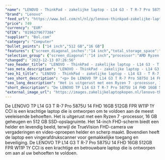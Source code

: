 ```yaml
---
"name": "LENOVO - ThinkPad - zakelijke laptop - L14 G3 - T R-7 Pro 5875U - 14 FHD - 16GB - 512GB - W11P"
"brand": "Lenovo"
"feed_url": "https://www.bol.com/nl/nl/p/lenovo-thinkpad-zakelijke-laptop-l14-g3-t-r-7-pro-5875u-14-fhd-16gb-512gb-w11p/9300000164730072"
"price": 749
"currency": "EUR"
"GTIN": "0196379677384"
"supplier": "Bol.com"
"category": "Computer"
"bullet_points": ["14 inch","512 GB","16 GB"]
"features": {"screen_diagonal_inches":"14 inch","total_storage_space":"512 GB","memory_size":"16 GB"}
"selection_group": {"screen_diagonal":"14 inch","processor":"AMD Ryzen 7","changed_price_past_3_days":false,"product_family":"Thinkpad"}
"changed": "2023-12-13 07:26:56"
"seo_header_title": "LENOVO - ThinkPad - zakelijke laptop - L14 G3 - T R-7 Pro 5875U - 14 FHD - 16GB - 512GB - W11P"
"seo_meta_description": "LENOVO - ThinkPad - zakelijke laptop - L14 G3 - T R-7 Pro 5875U - 14 FHD - 16GB - 512GB - W11P"
"seo_h1_title": "LENOVO - ThinkPad - zakelijke laptop - L14 G3 - T R-7 Pro 5875U - 14 FHD - 16GB - 512GB - W11P"
"seo_short_description": "<p> De LENOVO TP L14 G3 T R-7 Pro 5875U 14 FHD 16GB 512GB FPR W11P 1Y CCI is een krachtige laptop die is ontworpen om te voldoen aan de meest veeleisende behoeften."
"seo_long_description": "Het is uitgerust met een Ryzen 7 -processor, 16 GB geheugen en 512 GB SSD-opslagruimte. Het 14-inch FHD-scherm biedt een helder en levendig beeld, terwijl de TrueVision FHD-camera uw vergaderingen en video-oproepen helder en scherp maakt. Bovendien heeft de laptop een vingerafdrukscanner voor gemakkelijke toegang en beveiliging. De LENOVO TP L14 G3 T R-7 Pro 5875U 14 FHD 16GB 512GB FPR W11P 1Y CCI is een krachtige en betrouwbare laptop die is ontworpen om aan al uw behoeften te voldoen. </p>"
"short_description": "De LENOVO TP L14 G3 T R-7 Pro 5875U 14 FHD 16GB 512GB FPR W11P 1Y CCI is een krachtige laptop die is ontworpen om te voldoen aan de meest veeleisende behoeften. Het is uitgerust met een Ryzen 7 -processor, 16 GB geheugen en 512 GB SSD-opslagruimte. Het 14-inch FHD-scherm biedt een helder en levendig beeld, terwijl de TrueVision FHD-camera uw vergaderingen en video-oproepen helder en scherp maakt. Bovendien heeft de laptop een vingerafdrukscanner voor gemakkelijke toegang en beveiliging. De LENOVO TP L14 G3 T R-7 Pro 5875U 14 FHD 16GB 512GB FPR W11P 1Y CCI is een krachtige en betrouwbare laptop die is ontworpen om aan al uw behoeften te voldoen."
"external_image_url": "https://images.zakelijkelaptopkopen.nl/lenovo-thinkpad-zakelijke-laptop-l14-g3-t-r-7-pro-5875u-14-fhd-16gb-512gb-w11p.webp"
---
```


<p> De LENOVO TP L14 G3 T R-7 Pro 5875U 14 FHD 16GB 512GB FPR W11P 1Y CCI is een krachtige laptop die is ontworpen om te voldoen aan de meest veeleisende behoeften. Het is uitgerust met een Ryzen 7 -processor, 16 GB geheugen en 512 GB SSD-opslagruimte. Het 14-inch FHD-scherm biedt een helder en levendig beeld, terwijl de TrueVision FHD-camera uw vergaderingen en video-oproepen helder en scherp maakt. Bovendien heeft de laptop een vingerafdrukscanner voor gemakkelijke toegang en beveiliging. De LENOVO TP L14 G3 T R-7 Pro 5875U 14 FHD 16GB 512GB FPR W11P 1Y CCI is een krachtige en betrouwbare laptop die is ontworpen om aan al uw behoeften te voldoen. </p>